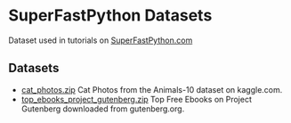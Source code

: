 # SuperFastPython Datasets

Dataset used in tutorials on [SuperFastPython.com](https://SuperFastPython.com)

## Datasets

* [cat_photos.zip](https://github.com/SuperFastPython/DataSets/releases/download/v1_0/cat_photos.zip) Cat Photos from the Animals-10 dataset on kaggle.com.
* [top_ebooks_project_gutenberg.zip](bin/top_ebooks_project_gutenberg.zip) Top Free Ebooks on Project Gutenberg downloaded from gutenberg.org.

